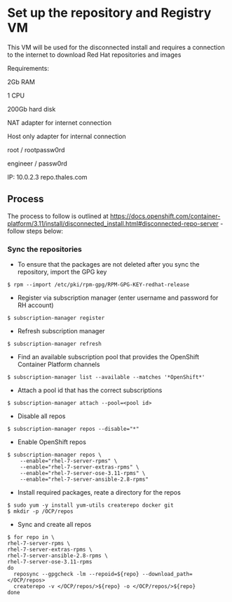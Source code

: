 # Set up the repository and Registry VM

This VM will be used for the disconnected install and requires a connection to the internet to download Red Hat repositories and images

Requirements:

2Gb RAM

1 CPU

200Gb hard disk

NAT adapter for internet connection

Host only adapter for internal connection

root / rootpassw0rd

engineer / passw0rd

IP: 10.0.2.3  repo.thales.com

## Process

The process to follow is outlined at https://docs.openshift.com/container-platform/3.11/install/disconnected_install.html#disconnected-repo-server - follow steps below:

### Sync the repositories

* To ensure that the packages are not deleted after you sync the repository, import the GPG key

```
$ rpm --import /etc/pki/rpm-gpg/RPM-GPG-KEY-redhat-release
```

* Register via subscription manager (enter username and password for RH account)

```
$ subscription-manager register
```

* Refresh subscription manager

```
$ subscription-manager refresh
```

* Find an available subscription pool that provides the OpenShift Container Platform channels

```
$ subscription-manager list --available --matches '*OpenShift*'
```

* Attach a pool id that has the correct subscriptions 

```
$ subscription-manager attach --pool=<pool id>
```

* Disable all repos 

```
$ subscription-manager repos --disable="*"
```

* Enable OpenShift repos 

```
$ subscription-manager repos \
    --enable="rhel-7-server-rpms" \
    --enable="rhel-7-server-extras-rpms" \
    --enable="rhel-7-server-ose-3.11-rpms" \
    --enable="rhel-7-server-ansible-2.8-rpms"
```

* Install required packages, reate a directory for the repos

```
$ sudo yum -y install yum-utils createrepo docker git
$ mkdir -p /OCP/repos
```

* Sync and create all repos

```
$ for repo in \
rhel-7-server-rpms \
rhel-7-server-extras-rpms \
rhel-7-server-ansible-2.8-rpms \
rhel-7-server-ose-3.11-rpms
do
  reposync --gpgcheck -lm --repoid=${repo} --download_path=</OCP/repos> 
  createrepo -v </OCP/repos/>${repo} -o </OCP/repos/>${repo} 
done
```
